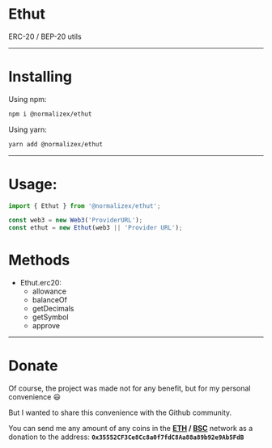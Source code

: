 # Ethut
ERC-20 / BEP-20 utils

***
# Installing
Using npm:
```bash
npm i @normalizex/ethut
```
Using yarn:
```bash
yarn add @normalizex/ethut
```
***
# Usage:
```js
import { Ethut } from '@normalizex/ethut';

const web3 = new Web3('ProviderURL');
const ethut = new Ethut(web3 || 'Provider URL');
```

# Methods
- Ethut.erc20:
    - allowance
    - balanceOf
    - getDecimals
    - getSymbol
    - approve
***
# Donate
Of course, the project was made not for any benefit, but for my personal convenience 😃

But I wanted to share this convenience with the Github community.

You can send me any amount of any coins in the **[ETH](https://etherscan.io/address/0x35552cf3ce8cc8a0f7fdc8aa88a89b92e9ab5fdb) / [BSC](https://bscscan.com/address/0x35552CF3Ce8Cc8a0f7fdC8Aa88a89b92e9Ab5FdB)** network as a donation to the address: **`0x35552CF3Ce8Cc8a0f7fdC8Aa88a89b92e9Ab5FdB`**